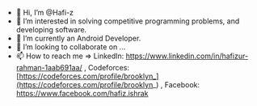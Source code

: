 - 👋 Hi, I’m @Hafi-z
- 👀 I’m interested in solving competitive programming problems, and developing software.
- 🌱 I’m currently an Android Developer.
- 💞️ I’m looking to collaborate on ...
- 📫 How to reach me => LinkedIn: https://www.linkedin.com/in/hafizur-rahman-1aab691aa/ , Codeforces: [https://codeforces.com/profile/brooklyn_](https://codeforces.com/profile/brooklyn_) , Facebook: https://www.facebook.com/hafiz.ishrak

<!---
Hafi-z/Hafi-z is a ✨ special ✨ repository because its `README.md` (this file) appears on your GitHub profile.
You can click the Preview link to take a look at your changes.
--->

